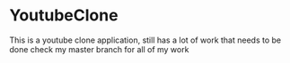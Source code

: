 # YoutubeClone
This is a youtube clone application, still has a lot of work that needs to be done 
 check my master branch for all of my work
